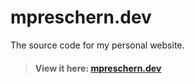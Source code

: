 # mpreschern.dev
The source code for my personal website.
> #### View it here: [mpreschern.dev](https://mpreschern.dev)